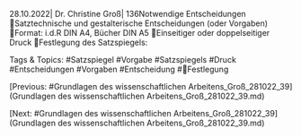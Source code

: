 28.10.2022| Dr. Christine Groß| 136Notwendige Entscheidungen
Satztechnische und gestalterische Entscheidungen (oder Vorgaben)
Format: i.d.R DIN A4, Bücher DIN A5
Einseitiger oder doppelseitiger Druck
Festlegung des Satzspiegels:

   Tags & Topics:
   #Satzspiegel
   #Vorgabe
   #Satzspiegels
   #Druck
   #Entscheidungen
   #Vorgaben
   #Entscheidung
   #Festlegung

[Previous: #Grundlagen des wissenschaftlichen Arbeitens_Groß_281022_39](Grundlagen des wissenschaftlichen Arbeitens_Groß_281022_39.md)

[Next: #Grundlagen des wissenschaftlichen Arbeitens_Groß_281022_39](Grundlagen des wissenschaftlichen Arbeitens_Groß_281022_39.md)